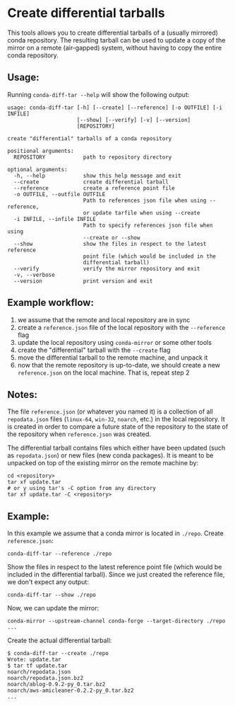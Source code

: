# Create differential tarballs

This tools allows you to create differential tarballs of a (usually
mirrored) conda repository. The resulting tarball can be used to update
a copy of the mirror on a remote (air-gapped) system, without having to
copy the entire conda repository.

## Usage:

Running `conda-diff-tar --help` will show the following output:

```
usage: conda-diff-tar [-h] [--create] [--reference] [-o OUTFILE] [-i INFILE]
                      [--show] [--verify] [-v] [--version]
                      [REPOSITORY]

create "differential" tarballs of a conda repository

positional arguments:
  REPOSITORY            path to repository directory

optional arguments:
  -h, --help            show this help message and exit
  --create              create differential tarball
  --reference           create a reference point file
  -o OUTFILE, --outfile OUTFILE
                        Path to references json file when using --reference,
                        or update tarfile when using --create
  -i INFILE, --infile INFILE
                        Path to specify references json file when using
                        --create or --show
  --show                show the files in respect to the latest reference
                        point file (which would be included in the
                        differential tarball)
  --verify              verify the mirror repository and exit
  -v, --verbose
  --version             print version and exit
```

## Example workflow:

1. we assume that the remote and local repository are in sync
2. create a `reference.json` file of the local repository with the `--reference` flag
3. update the local repository using `conda-mirror` or some other tools
4. create the "differential" tarball with the `--create` flag
5. move the differential tarball to the remote machine, and unpack it
6. now that the remote repository is up-to-date, we should create a new
   `reference.json` on the local machine. That is, repeat step 2

## Notes:

The file `reference.json` (or whatever you named it) is a collection of all `repodata.json`
files (`linux-64`, `win-32`, `noarch`, etc.) in the local repository.
It is created in order to compare a future state of the repository to the
state of the repository when `reference.json` was created.

The differential tarball contains files which either have been updated (such
as `repodata.json`) or new files (new conda packages). It is meant to be
unpacked on top of the existing mirror on the remote machine by:

    cd <repository>
    tar xf update.tar
    # or y using tar's -C option from any directory
    tar xf update.tar -C <repository>

## Example:

In this example we assume that a conda mirror is located in `./repo`.
Create `reference.json`:

    conda-diff-tar --reference ./repo

Show the files in respect to the latest reference point file (which would be
included in the differential tarball). Since we just created the reference
file, we don't expect any output:

    conda-diff-tar --show ./repo

Now, we can update the mirror:

    conda-mirror --upstream-channel conda-forge --target-directory ./repo ...

Create the actual differential tarball:

    $ conda-diff-tar --create ./repo
    Wrote: update.tar
    $ tar tf update.tar
    noarch/repodata.json
    noarch/repodata.json.bz2
    noarch/ablog-0.9.2-py_0.tar.bz2
    noarch/aws-amicleaner-0.2.2-py_0.tar.bz2
    ...
